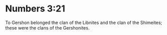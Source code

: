 # Numbers 3:21

To Gershon belonged the clan of the Libnites and the clan of the Shimeites; these were the clans of the Gershonites.
